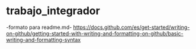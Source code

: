 # trabajo_integrador

-formato para readme.md-
https://docs.github.com/es/get-started/writing-on-github/getting-started-with-writing-and-formatting-on-github/basic-writing-and-formatting-syntax
